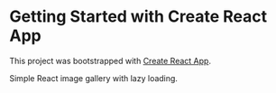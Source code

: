 # Getting Started with Create React App

This project was bootstrapped with [Create React App](https://github.com/facebook/create-react-app).

Simple React image gallery with lazy loading.
